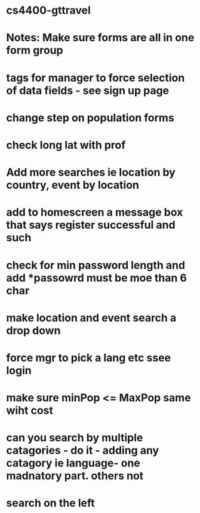 # cs4400-gttravel

# Notes: Make sure forms are all in one form group
# <form> tags for manager to force selection of data fields - see sign up page
# change step on population forms
# check long lat with prof
# Add more searches ie location by country, event by location
# add to homescreen a message box that says register successful and such
# check for min password length and add *passowrd must be moe than 6 char
# make location and event search a drop down
# force mgr to pick a lang etc ssee login
# make sure minPop <= MaxPop same wiht cost
# can you search by multiple catagories - do it - adding any catagory ie language- one madnatory part. others not
# search on the left